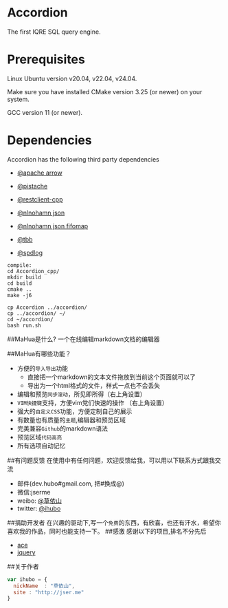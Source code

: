 # Accordion

The first IQRE SQL query engine.

# Prerequisites

Linux Ubuntu version v20.04, v22.04, v24.04.

Make sure you have installed CMake version 3.25 (or newer) on your system. 

GCC version 11 (or newer).



# Dependencies

Accordion has the following third party dependencies

* [@apache arrow](https://github.com/apache/arrow)

* [@pistache](https://github.com/pistacheio/pistache)

* [@restclient-cpp](https://github.com/mrtazz/restclient-cpp)

* [@nlnohamn json](https://github.com/nlohmann/json)

* [@nlnohamn json fifomap](https://github.com/nlohmann/fifo_map)

* [@tbb](https://github.com/oneapi-src/oneTBB)

* [@spdlog](https://github.com/gabime/spdlog)

```
compile:
cd Accordion_cpp/
mkdir build
cd build
cmake ..
make -j6

cp Accordion ../accordion/
cp ../accordion/ ~/
cd ~/accordion/
bash run.sh
```






##MaHua是什么?
一个在线编辑markdown文档的编辑器

##MaHua有哪些功能？

* 方便的`导入导出`功能
    *  直接把一个markdown的文本文件拖放到当前这个页面就可以了
    *  导出为一个html格式的文件，样式一点也不会丢失
* 编辑和预览`同步滚动`，所见即所得（右上角设置）
* `VIM快捷键`支持，方便vim党们快速的操作 （右上角设置）
* 强大的`自定义CSS`功能，方便定制自己的展示
* 有数量也有质量的`主题`,编辑器和预览区域
* 完美兼容`Github`的markdown语法
* 预览区域`代码高亮`
* 所有选项自动记忆

##有问题反馈
在使用中有任何问题，欢迎反馈给我，可以用以下联系方式跟我交流

* 邮件(dev.hubo#gmail.com, 把#换成@)
* 微信:jserme
* weibo: [@草依山](http://weibo.com/ihubo)
* twitter: [@ihubo](http://twitter.com/ihubo)

##捐助开发者
在兴趣的驱动下,写一个`免费`的东西，有欣喜，也还有汗水，希望你喜欢我的作品，同时也能支持一下。
##感激
感谢以下的项目,排名不分先后

* [ace](http://ace.ajax.org/)
* [jquery](http://jquery.com)

##关于作者

```javascript
var ihubo = {
  nickName  : "草依山",
  site : "http://jser.me"
}
```
